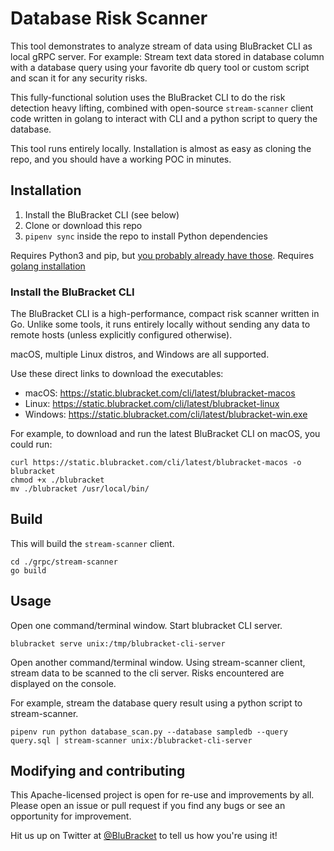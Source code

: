 # Database Risk Scanner

This tool demonstrates to analyze stream of data using BluBracket CLI as local gRPC server. 
For example: Stream text data stored in database column with a database query 
using your favorite db query tool or custom script and scan it for any security risks.

This fully-functional solution uses the BluBracket CLI to do the risk detection heavy lifting,
combined with open-source `stream-scanner` client code written in golang to interact with CLI
and a python script to query the database.

This tool runs entirely locally. Installation is almost as easy as cloning the repo,
and you should have a working POC in minutes.

## Installation

1. Install the BluBracket CLI (see below)
2. Clone or download this repo
2. `pipenv sync` inside the repo to install Python dependencies

Requires Python3 and pip, but [you probably already have those](https://pip.pypa.io/en/stable/installation/).
Requires [golang installation](https://go.dev/doc/install)

### Install the BluBracket CLI

The BluBracket CLI is a high-performance, compact risk scanner written in Go.
Unlike some tools, it runs entirely locally without sending any data to remote hosts
(unless explicitly configured otherwise).

macOS, multiple Linux distros, and Windows are all supported.

Use these direct links to download the executables:

- macOS: https://static.blubracket.com/cli/latest/blubracket-macos
- Linux: https://static.blubracket.com/cli/latest/blubracket-linux
- Windows: https://static.blubracket.com/cli/latest/blubracket-win.exe

For example, to download and run the latest BluBracket CLI on macOS, you could run:

```
curl https://static.blubracket.com/cli/latest/blubracket-macos -o blubracket
chmod +x ./blubracket
mv ./blubracket /usr/local/bin/
```

## Build

This will build the `stream-scanner` client.

```
cd ./grpc/stream-scanner
go build
```

## Usage

Open one command/terminal window. Start blubracket CLI server.

```
blubracket serve unix:/tmp/blubracket-cli-server
```

Open another command/terminal window. Using stream-scanner client, stream data to be scanned 
to the cli server. Risks encountered are displayed on the console.

For example, stream the database query result using a python script to stream-scanner.
 

```
pipenv run python database_scan.py --database sampledb --query query.sql | stream-scanner unix:/blubracket-cli-server
```


## Modifying and contributing

This Apache-licensed project is open for re-use and improvements by all.
Please open an issue or pull request if you find any bugs or see an opportunity for improvement.

Hit us up on Twitter at [@BluBracket](https://twitter.com/blubracket) to tell us how you're using it!
